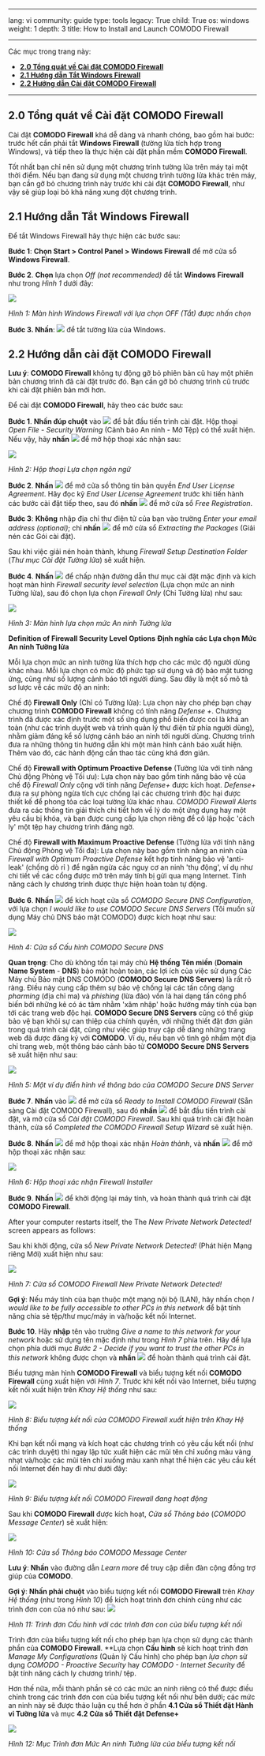 

---

lang: vi
community: guide
type: tools
legacy: True
child: True
os: windows
weight: 1
depth: 3
title: How to Install and Launch COMODO Firewall 

---

Các mục trong trang này:

- [**2.0 Tổng quát về Cài đặt COMODO Firewall**](#2.0)
- [**2.1 Hướng dẫn Tắt Windows Firewall**](#2.1)
- [**2.2 Hướng dẫn Cài đặt COMODO Firewall**](#2.2)

-------

<a name="2.0"></a>
## 2.0 Tổng quát về Cài đặt COMODO Firewall ##

Cài đặt **COMODO Firewall** khá dễ dàng và nhanh chóng, bao gồm hai bước: trước hết cần phải tắt **Windows Firewall** (tường lửa tích hợp trong Windows), và tiếp theo là thực hiện cài đặt phần mềm **COMODO Firewall**.

Tốt nhất bạn chỉ nên sử dụng một chương trình tường lửa trên máy tại một thời điểm. Nếu bạn đang sử dụng một chương trình tường lửa khác trên máy, bạn cần gỡ bỏ chương trình này trước khi cài đặt **COMODO Firewall**, như vậy sẽ giúp loại bỏ khả năng xung đột chương trình.

<a name="2.1"></a>
## 2.1 Hướng dẫn Tắt Windows Firewall ##

Để  tắt Windows Firewall hãy thực hiện các bước sau:

**Bước 1**: **Chọn Start > Control Panel > Windows Firewall** để mở cửa sổ **Windows Firewall**. 

**Bước 2**. **Chọn** lựa chọn *Off (not recommended)* để tắt  **Windows Firewall** như trong  *Hình 1* dưới đây: 

![](/sbox/screen/comodo-vi/01.png)

*Hình 1: Màn hình Windows Firewall với lựa chọn OFF (Tắt) được nhấn chọn*

**Bước 3. Nhấn**: ![](/sbox/screen/comodo-vi/02.png) để tắt tường lửa của Windows.

<a name="2.2"></a>
## 2.2 Hướng dẫn cài đặt COMODO Firewall ##

**Lưu ý**: **COMODO Firewall** không tự động gỡ bỏ phiên bản cũ hay một phiên bản chương trình đã cài đặt trước đó. Bạn cần gỡ bỏ chương trình cũ trước khi cài đặt phiên bản mới hơn.

Để cài đặt **COMODO Firewall**, hãy theo các bước sau:

**Bước 1**. **Nhấn đúp chuột** vào ![](/sbox/screen/comodo-vi/03.png) để bắt đầu tiến trình cài đặt. Hộp thoại *Open File - Security Warning* (Cảnh báo An ninh - Mở Tệp) có thể xuất hiện. Nếu vậy, hãy **nhấn** ![](/sbox/screen/comodo-vi/04.png) để mở hộp thoại xác nhận sau:

![](/sbox/screen/comodo-vi/05.png)

*Hình 2: Hộp thoại Lựa chọn ngôn ngữ*

**Bước 2**. **Nhấn** ![](/sbox/screen/comodo-vi/06.png) để mở cửa sổ thông tin bản quyền *End User License Agreement*. Hãy đọc kỹ *End User License Agreement* trước khi tiến hành các bước cài đặt tiếp theo, sau đó **nhấn** ![](/sbox/screen/comodo-vi/07.png) để mở cửa sổ *Free Registration*. 

**Bước 3**:  **Không** nhập địa chỉ thư điện tử của bạn vào trường *Enter your email address (optional)*; chỉ **nhấn** ![](/sbox/screen/comodo-vi/09.png) để mở cửa sổ *Extracting the Packages* (Giải nén các Gói cài đặt).

Sau khi việc giải nén hoàn thành, khung *Firewall Setup Destination Folder* (*Thư mục Cài đặt Tường lửa*) sẽ xuất hiện.

**Bước 4**. **Nhấn** ![](/sbox/screen/comodo-vi/09.png) để chấp nhận đường dẫn thư mục cài đặt mặc định và kích hoạt màn hình *Firewall security level selection* (Lựa chọn mức an ninh Tường lửa), sau đó chọn lựa chọn *Firewall Only* (Chỉ Tường lửa) như sau: 

![](/sbox/screen/comodo-vi/11.png)

*Hình 3: Màn hình lựa chọn mức An ninh Tường lửa*

**Definition of Firewall Security Level Options**
**Định nghĩa các Lựa chọn Mức An ninh Tường lửa**

Mỗi lựa chọn mức an ninh tường lửa thích hợp cho các mức độ người dùng khác nhau. Mỗi lựa chọn có mức độ phức tạp sử dụng và độ bảo mật tương ứng, cũng như số lượng cảnh báo tới người dùng. Sau đây là một số mô tả sơ lược về các mức độ an ninh:

Chế độ **Firewall Only** (Chỉ có Tường lửa):  Lựa chọn này cho phép bạn chạy chương trình **COMODO Firewall** không có tính năng *Defense +*. Chương trình đã được xác định trước một số ứng dụng phổ biến được coi là khá an toàn (như các trình duyệt web và trình quản lý thư điện tử phía người dùng), nhằm giảm đáng kể số lượng cảnh báo an ninh tới người dùng. Chương trình đưa ra những thông tin hướng dẫn khi một màn hình cảnh báo xuất hiện. Thêm vào đó, các hành động cần thao tác cũng khá đơn giản.

Chế độ **Firewall with Optimum Proactive Defense** (Tường lửa với tính năng Chủ động Phòng vệ Tối ưu): Lựa chọn này bao gồm tính năng bảo vệ của chế độ *Firewall Only* cộng với tính năng *Defense+* được kích hoạt. *Defense+* đưa ra sự phòng ngừa tích cực chống lại các chương trình độc hại được thiết kế để phong tỏa các loại tường lửa khác nhau. *COMODO Firewall Alerts* đưa ra các thông tin giải thích chi tiết hơn về lý do một ứng dụng hay một yêu cầu bị khóa, và bạn được cung cấp lựa chọn riêng để cô lập hoặc 'cách ly' một tệp hay chương trình đáng ngờ.

Chế độ **Firewall with Maximum Proactive Defense** (Tường lửa với tính năng Chủ động Phòng vệ Tối đa): Lựa chọn này bao gồm tính năng an ninh của *Firewall with Optimum Proactive Defense*  kết hợp tính năng bảo vệ  'anti-leak' (chống dò rỉ ) để ngăn ngừa các nguy cơ an ninh 'thụ động', ví dụ như chi tiết về các cổng được mở trên máy tính bị gửi qua mạng Internet. Tính năng cách ly chương trình được thực hiện hoàn toàn tự động.  

**Bước 6**. **Nhấn** ![](/sbox/screen/comodo-vi/09.png) để kích hoạt cửa sổ *COMODO Secure DNS Configuration*, với lựa chọn  *I would like to use COMODO Secure DNS Servers* (Tôi muốn sử dụng Máy chủ DNS bảo mật COMODO) được kích hoạt như sau:

![](/sbox/screen/comodo-vi/12.png)

*Hình 4: Cửa sổ Cấu hình COMODO Secure DNS*

**Quan trọng**: Cho dù không tồn tại máy chủ **Hệ thống Tên miền** (**Domain Name System** - **DNS**) bảo mật hoàn toàn, các lợi ích của việc sử dụng Các Máy chủ Bảo mật DNS  COMODO (**COMODO Secure DNS Servers**) là rất rõ ràng. Điều này cung cấp thêm sự bảo vệ chống lại các tấn công dạng *pharming* (địa chỉ ma) và *phishing* (lừa đảo) vốn là hai dạng tấn công phổ biến bởi  những kẻ có ác tâm nhằm 'xâm nhập' hoặc hướng máy tính của bạn tới các trang web độc hại. **COMODO Secure DNS Servers** cũng có thể giúp bảo vệ bạn khỏi sự can thiệp của chính quyền, với những thiết đặt đơn giản trong quá trình cài đặt, cũng như việc giúp truy cập dễ dàng những trang web đã được đăng ký với  **COMODO**. Ví dụ, nếu bạn vô tình gõ nhầm một địa chỉ trang web, một thông báo cảnh bảo từ **COMODO Secure DNS Servers** sẽ xuất hiện như sau:

![](/sbox/screen/comodo-vi/126.png)

*Hình 5: Một ví dụ điển hình về thông báo của COMODO Secure DNS Server*


**Bước 7**. **Nhấn** vào ![](/sbox/screen/comodo-vi/09.png) để mở cửa sổ *Ready to Install COMODO Firewall* (Sẵn sàng Cài đặt COMODO Firewall), sau đó **nhấn** ![](/sbox/screen/comodo-vi/13.png) để bắt đầu tiến trình cài đặt, và mở cửa sổ *Cài đặt COMODO Firewall*. Sau khi quá trình cài đặt hoàn thành, cửa sổ *Completed the COMODO Firewall Setup Wizard* sẽ xuất hiện.

**Bước 8**. **Nhấn** ![](/sbox/screen/comodo-vi/14.png) để mở hộp thoại xác nhận *Hoàn thành*, và  **nhấn** ![](/sbox/screen/comodo-vi/14.png) để mở hộp thoại xác nhận sau:

![](/sbox/screen/comodo-vi/15.png)

*Hình 6: Hộp thoại xác nhận Firewall Installer*

**Bước 9**. **Nhấn** ![](/sbox/screen/comodo-vi/16.png) để khởi động lại máy tính, và hoàn thành quá trình cài đặt **COMODO Firewall**.

After your computer restarts itself, the The *New Private Network Detected!* screen appears as follows: 

Sau khi khởi động, cửa sổ *New Private Network Detected!* (Phát hiện Mạng riêng Mới) xuất hiện như sau:

![](/sbox/screen/comodo-vi/17.png)

*Hình 7: Cửa sổ COMODO Firewall New Private Network Detected!*

**Gợi ý**: Nếu máy tính của bạn thuộc một mạng nội bộ (LAN), hãy nhấn chọn *I would like to be fully accessible to other PCs in this network* để bật tính năng chia sẻ tệp/thư mục/máy in và/hoặc kết nối Internet.

**Bước 10**. Hãy **nhập** tên vào trường *Give a name to this network for your network* hoặc sử dụng tên mặc định như trong *Hình 7* phía trên. Hãy để lựa chọn phía dưới mục *Bước 2 - Decide if you want to trust the other PCs in this network* không được chọn và **nhấn** ![](/sbox/screen/comodo-vi/06.png) để hoàn thành quá trình cài đặt.

Biểu tượng màn hình **COMODO Firewall** và biểu tượng kết nối **COMODO Firewall** cùng xuất hiện với *Hình 7*. Trước khi kết nối vào Internet, biểu tượng kết nối xuất hiện trên *Khay Hệ thống* như sau:

![](/sbox/screen/comodo-vi/18.png)

*Hình 8: Biểu tượng kết nối của COMODO Firewall xuất hiện trên Khay Hệ thống*

Khi bạn kết nối mạng và kích hoạt các chương trình có yêu cầu kết nối (như các trình duyệt) thì ngay lập tức xuất hiện các mũi tên chỉ xuống màu vàng nhạt và/hoặc các mũi tên chỉ xuống màu xanh nhạt thể hiện các yêu cầu kết nối Internet đến hay đi như dưới đây: 

![](/sbox/screen/comodo-vi/19.png)

*Hình 9: Biểu tượng kết nối COMODO Firewall đang hoạt động*

Sau khi **COMODO Firewall** được kích hoạt, *Cửa sổ Thông báo* (*COMODO Message Center*) sẽ xuất hiện:

![](/sbox/screen/comodo-vi/20.png)

*Hình 10: Cửa sổ Thông báo COMODO Message Center*


**Lưu ý**: **Nhấn** vào đường dẫn *Learn more* để truy cập diễn đàn cộng đồng trợ giúp của  **COMODO**.

**Gợi ý**: **Nhấn phải chuột** vào biểu tượng kết nối **COMODO Firewall** trên *Khay Hệ thống* (như trong *Hình 10*) để kích hoạt trình đơn chính cũng như các trình đơn con của nó như sau:
![](/sbox/screen/comodo-vi/127.png)

*Hình 11: Trình đơn Cấu hình với các trình đơn con của biểu tượng kết nối*

Trình đơn của biểu tượng kết nối cho phép bạn lựa chọn sử dụng các thành phần của **COMODO Firewall**. **Lựa chọn **Cấu hình** sẽ kích hoạt trình đơn *Manage My Configurations* (Quản lý Cấu hình) cho phép bạn *lựa chọn* sử dụng *COMODO - Proactive Security* hay *COMODO - Internet Security* để bật tính năng cách ly chương trình/ tệp.

Hơn thế nữa, mỗi thành phần sẽ có các mức an ninh riêng có thể được điều chỉnh trong các trình đơn con của biểu tượng kết nối như bên dưới; các mức an ninh này sẽ được thảo luận cụ thể hơn ở phần **4.1 Cửa sổ Thiết đặt Hành vi Tường lửa** và mục **4.2 Cửa sổ Thiết đặt Defense+**

![](/sbox/screen/comodo-vi/128.png)

*Hình 12: Mục Trình đơn Mức An ninh Tường lửa của biểu tượng kết nối*


 



